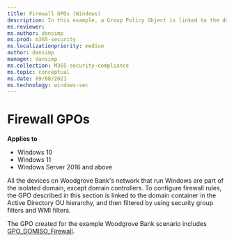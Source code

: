```yaml
---
title: Firewall GPOs (Windows)
description: In this example, a Group Policy Object is linked to the domain container because the domain controllers are not part of the isolated domain.
ms.reviewer: 
ms.author: dansimp
ms.prod: m365-security
ms.localizationpriority: medium
author: dansimp
manager: dansimp
ms.collection: M365-security-compliance
ms.topic: conceptual
ms.date: 09/08/2021
ms.technology: windows-sec
---
```


# Firewall GPOs

**Applies to**
-   Windows 10
-   Windows 11
-   Windows Server 2016 and above

All the devices on Woodgrove Bank's network that run Windows are part of the isolated domain, except domain controllers. To configure firewall rules, the GPO described in this section is linked to the domain container in the Active Directory OU hierarchy, and then filtered by using security group filters and WMI filters.

The GPO created for the example Woodgrove Bank scenario includes [GPO\_DOMISO\_Firewall](gpo-domiso-firewall.md).
